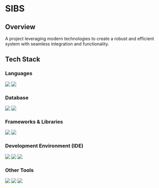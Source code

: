 # SIBS
## Overview
A project leveraging modern technologies to create a robust and efficient system with seamless integration and functionality.

## Tech Stack

### Languages
<div>
<img src="https://img.shields.io/badge/JavaScript-F7DF1E?style=for-the-badge&logo=javascript&logoColor=black">
<img src="https://img.shields.io/badge/Python-3776AB?style=for-the-badge&logo=python&logoColor=white">
</div>

### Database
<div>
<img src="https://img.shields.io/badge/PostgreSQL-4169E1?style=for-the-badge&logo=postgresql&logoColor=white">
<img src="https://img.shields.io/badge/Hasura-1EB4D4?style=for-the-badge&logo=hasura&logoColor=white">
</div>

### Frameworks & Libraries
<div>
<img src="https://img.shields.io/badge/React-61DAFB?style=for-the-badge&logo=react&logoColor=black">
<img src="https://img.shields.io/badge/Node.js-339933?style=for-the-badge&logo=nodedotjs&logoColor=white">
</div>

### Development Environment (IDE)
<div>
<img src="https://img.shields.io/badge/Google%20Colab-F9AB00?style=for-the-badge&logo=googlecolab&logoColor=black">
<img src="https://img.shields.io/badge/VS%20Code-007ACC?style=for-the-badge&logo=visualstudiocode&logoColor=white">
<img src="https://img.shields.io/badge/PyCharm-000000?style=for-the-badge&logo=pycharm&logoColor=white">
</div>

### Other Tools
<div>
<img src="https://img.shields.io/badge/Git-F05032?style=for-the-badge&logo=git&logoColor=white">
<img src="https://img.shields.io/badge/Notion-000000?style=for-the-badge&logo=notion&logoColor=white">
<img src="https://img.shields.io/badge/Figma-F24E1E?style=for-the-badge&logo=figma&logoColor=white">
</div>


